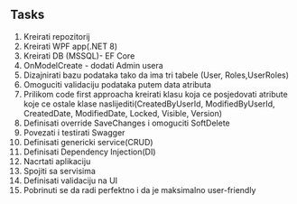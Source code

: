 ## Tasks
1. Kreirati repozitorij
2. Kreirati WPF app(.NET 8)
3. Kreirati DB (MSSQL)- EF Core
4. OnModelCreate - dodati Admin usera
5. Dizajnirati bazu podataka tako da ima tri tabele (User, Roles,UserRoles)
6. Omoguciti validaciju podataka putem data atributa
7. Prilikom code first approacha kreirati klasu koja ce posjedovati atribute koje ce ostale klase naslijediti(CreatedByUserId, ModifiedByUserId, CreatedDate, ModifiedDate, Locked, Visible, Version)
8. Definisati override SaveChanges i omoguciti SoftDelete
9. Povezati i testirati Swagger
10. Definisati genericki service(CRUD)
11. Definisati Dependency Injection(DI)
12. Nacrtati aplikaciju
13. Spojiti sa servisima
14. Definisati validaciju na UI
15. Pobrinuti se da radi perfektno i da je maksimalno user-friendly
